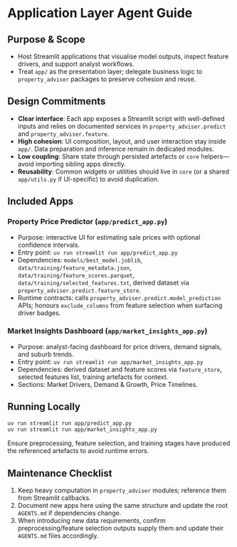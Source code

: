 # Application Layer Agent Guide

## Purpose & Scope
- Host Streamlit applications that visualise model outputs, inspect feature drivers, and support analyst workflows.
- Treat `app/` as the presentation layer; delegate business logic to `property_adviser` packages to preserve cohesion and reuse.

## Design Commitments
- **Clear interface**: Each app exposes a Streamlit script with well-defined inputs and relies on documented services in `property_adviser.predict` and `property_adviser.feature`.
- **High cohesion**: UI composition, layout, and user interaction stay inside `app/`. Data preparation and inference remain in dedicated modules.
- **Low coupling**: Share state through persisted artefacts or `core` helpers—avoid importing sibling apps directly.
- **Reusability**: Common widgets or utilities should live in `core` (or a shared `app/utils.py` if UI-specific) to avoid duplication.

## Included Apps

### Property Price Predictor (`app/predict_app.py`)
- Purpose: interactive UI for estimating sale prices with optional confidence intervals.
- Entry point: `uv run streamlit run app/predict_app.py`
- Dependencies: `models/best_model.joblib`, `data/training/feature_metadata.json`, `data/training/feature_scores.parquet`, `data/training/selected_features.txt`, derived dataset via `property_adviser.predict.feature_store`.
- Runtime contracts: calls `property_adviser.predict.model_prediction` APIs; honours `exclude_columns` from feature selection when surfacing driver badges.

### Market Insights Dashboard (`app/market_insights_app.py`)
- Purpose: analyst-facing dashboard for price drivers, demand signals, and suburb trends.
- Entry point: `uv run streamlit run app/market_insights_app.py`
- Dependencies: derived dataset and feature scores via `feature_store`, selected features list, training artefacts for context.
- Sections: Market Drivers, Demand & Growth, Price Timelines.

## Running Locally
```bash
uv run streamlit run app/predict_app.py
uv run streamlit run app/market_insights_app.py
```
Ensure preprocessing, feature selection, and training stages have produced the referenced artefacts to avoid runtime errors.

## Maintenance Checklist
1. Keep heavy computation in `property_adviser` modules; reference them from Streamlit callbacks.
2. Document new apps here using the same structure and update the root `AGENTS.md` if dependencies change.
3. When introducing new data requirements, confirm preprocessing/feature selection outputs supply them and update their `AGENTS.md` files accordingly.
